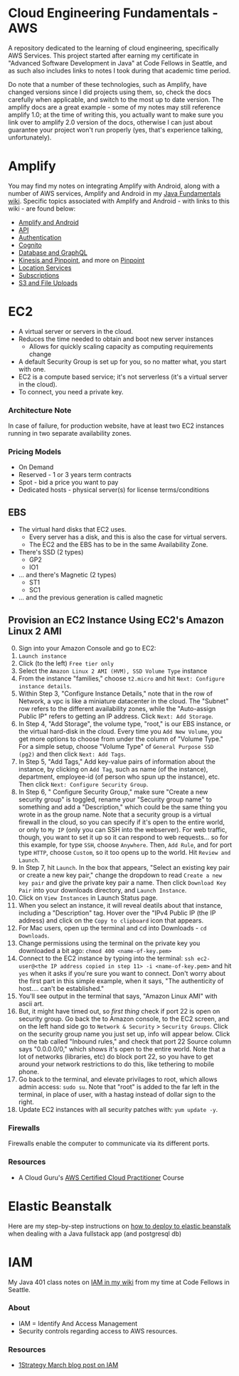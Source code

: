 # Cloud Engineering Fundamentals - AWS
A repository dedicated to the learning of cloud engineering, specifically AWS Services. This project started after earning my certificate in "Advanced Software Development in Java" at Code Fellows in Seattle, and as such also includes links to notes I took during that academic time period. 

Do note that a number of these technologies, such as Amplify, have changed versions since I did projects using them, so, check the docs carefully when applicable, and switch to the most up to date version. The amplify docs are a great example - some of my notes may still reference amplify 1.0; at the time of writing this, you actually want to make sure you link over to amplify 2.0 version of the docs, otherwise I can just about guarantee your project won't run properly (yes, that's experience talking, unfortunately). 

# Amplify 
You may find my notes on integrating Amplify with Android, along with a number of AWS services, Amplify and Android in my [Java Fundamentals wiki](https://github.com/SharinaS/java-fundamentals/wiki). Specific topics associated with Amplify and Android - with links to this wiki - are found below:
* [Amplify and Android](https://github.com/SharinaS/java-fundamentals/wiki/Android-AWS-Amplify-and-Android)
* [API](https://github.com/SharinaS/java-fundamentals/wiki/Android-AWS-Amplify-and-Database-Setup-with-GraphQL-API)
* [Authentication](https://github.com/SharinaS/java-fundamentals/wiki/Android-Authentication)
* [Cognito](https://github.com/SharinaS/java-fundamentals/wiki/Android-AWS-Cognito)
* [Database and GraphQL](https://github.com/SharinaS/java-fundamentals/wiki/Android-AWS-Amplify-and-Database-Setup-with-GraphQL-API)
* [Kinesis and Pinpoint](https://github.com/SharinaS/java-fundamentals/wiki/Android-Amazon-PinPoint-and-Kinesis,-and-Experiments), and more on [Pinpoint](https://github.com/SharinaS/java-fundamentals/wiki/Android-Notifications)
* [Location Services](https://github.com/SharinaS/java-fundamentals/wiki/Android-Location)
* [Subscriptions](https://github.com/SharinaS/java-fundamentals/wiki/Android-Subscriptions)
* [S3 and File Uploads](https://github.com/SharinaS/java-fundamentals/wiki/Android-Amplify-S3-and-File-Uploads)

# EC2
* A virtual server or servers in the cloud.
* Reduces the time needed to obtain and boot new server instances
  * Allows for quickly scaling capacity as computing requirements change
* A default Security Group is set up for you, so no matter what, you start with one.
* EC2 is a compute based service; it's not serverless (it's a virtual server in the cloud). 
* To connect, you need a private key. 

### Architecture Note
In case of failure, for production website, have at least two EC2 instances running in two separate availability zones. 

### Pricing Models
* On Demand
* Reserved - 1 or 3 years term contracts
* Spot - bid a price you want to pay
* Dedicated hosts - physical server(s) for license terms/conditions

## EBS
* The virtual hard disks that EC2 uses. 
  * Every server has a disk, and this is also the case for virtual servers. 
  * The EC2 and the EBS has to be in the same Availability Zone.
* There's SSD (2 types)
  * GP2
  * IO1
* ... and there's Magnetic (2 types)
  * ST1
  * SC1
* ... and the previous generation is called magnetic

## Provision an EC2 Instance Using EC2's Amazon Linux 2 AMI
0. Sign into your Amazon Console and go to EC2:
1. `Launch instance`
2. Click (to the left) `Free tier only`
3. Select the `Amazon Linux 2 AMI (HVM), SSD Volume Type` instance
4. From the instance "families," choose `t2.micro` and hit `Next: Configure instance details`. 
5. Within Step 3, "Configure Instance Details," note that in the row of Network, a vpc is like a miniature datacenter in the cloud. The "Subnet" row refers to the different availability zones, while the "Auto-assign Public IP" refers to getting an IP address. Click `Next: Add Storage`.
6. In Step 4, "Add Storage", the volume type, "root," is our EBS instance, or the virtual hard-disk in the cloud. Every time you `Add New Volume`, you get more options to choose from under the column of "Volume Type." For a simple setup, choose "Volume Type" of `General Purpose SSD (pg2)` and then click `Next: Add Tags`. 
7. In Step 5, "Add Tags," Add key-value pairs of information about the instance, by clicking on `Add Tag`, such as name (of the instance), department, employee-id (of person who spun up the instance), etc. Then click `Next: Configure Security Group`.
8. In Step 6, " Configure Security Group," make sure "Create a new security group" is toggled, rename your "Security group name" to something and add a "Description," which could be the same thing you wrote in as the group name. Note that a security group is a virtual firewall in the cloud, so you can specify if it's open to the entire world, or only to `My IP` (only you can SSH into the webserver). For web traffic, though, you want to set it up so it can respond to web requests... so for this example, for type `SSH`, choose `Anywhere`. Then, `Add Rule`, and for port type `HTTP`, choose `Custom`, so it too opens up to the world. Hit `Review and Launch`. 
9. In Step 7, hit `Launch`. In the box that appears, "Select an existing key pair or create a new key pair," change the dropdown to read `Create a new key pair` and give the private key pair a name. Then click `Download Key Pair` into your downloads directory, and `Launch Instance`. 
10. Click on `View Instances` in Launch Status page.
11. When you select an instance, it will reveal deatils about that instance, including a "Description" tag. Hover over the "IPv4 Public IP (the IP address) and click on the `Copy to clipboard` icon that appears. 
12. For Mac users, open up the terminal and cd into Downloads - `cd Downloads`. 
13. Change permissions using the terminal on the private key you downloaded a bit ago: `chmod 400 <name-of-key.pem>`
14. Connect to the EC2 instance by typing into the terminal: `ssh ec2-user@<the IP address copied in step 11> -i <name-of-key.pem>` and hit `yes` when it asks if you're sure you want to connect. Don't worry about the first part in this simple example, when it says, "The authenticity of host.... can't be established." 
15. You'll see output in the terminal that says, "Amazon Linux AMI" with ascii art. 
16. But, it might have timed out, so *first thing* check if port 22 is open on security group. Go back the to Amazon console, to the EC2 screen, and on the left hand side go to `Network & Security` > `Security Groups`. Click on the security group name you just set up, info will appear below. Click on the tab called "Inbound rules," and check that port 22 Source column says "0.0.0.0/0," which shows it's open to the entire world. Note that a lot of networks (libraries, etc) do block port 22, so you have to get around your network restrictions to do this, like tethering to mobile phone.
17. Go back to the terminal, and elevate privilages to root, which allows admin access: `sudo su`. Note that "root" is added to the far left in the terminal, in place of user, with a hastag instead of dollar sign to the right.
18. Update EC2 instances with all security patches with: `yum update -y`.

### Firewalls
Firewalls enable the computer to communicate via its different ports. 


### Resources
* A Cloud Guru's [AWS Certified Cloud Practitioner](https://acloud.guru/learn/aws-certified-cloud-practitioner) Course

# Elastic Beanstalk
Here are my step-by-step instructions on [how to deploy to elastic beanstalk](https://github.com/SharinaS/java-fundamentals/wiki/Deploying-to-AWS-with-Elastic-Beanstalk) when dealing with a Java fullstack app (and postgresql db)

# IAM
My Java 401 class notes on [IAM in my wiki](https://github.com/SharinaS/java-fundamentals/wiki/IAM---AWS-Identify-and-Access-Management) from my time at Code Fellows in Seattle. 

### About
* IAM = Identify And Access Management
* Security controls regarding access to AWS resources.

### Resources
* [1Strategy March blog post on IAM](https://www.1strategy.com/blog/2020/03/10/ten-tips-for-improved-iam-security/)